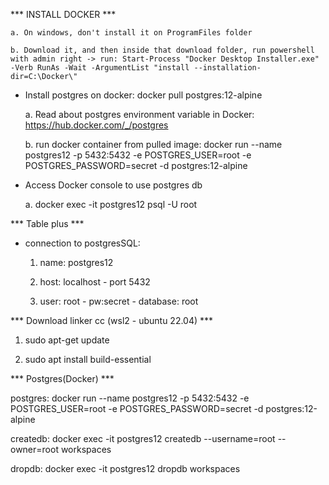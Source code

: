 *** INSTALL DOCKER ***

    a. On windows, don't install it on ProgramFiles folder

    b. Download it, and then inside that download folder, run powershell with admin right -> run: Start-Process "Docker Desktop Installer.exe" -Verb RunAs -Wait -ArgumentList "install --installation-dir=C:\Docker\"

* Install postgres on docker: docker pull postgres:12-alpine <light weight version>

    a. Read about postgres environment variable in Docker: https://hub.docker.com/_/postgres

    b. run docker container from pulled image: docker run --name postgres12 -p 5432:5432 -e POSTGRES_USER=root -e POSTGRES_PASSWORD=secret -d postgres:12-alpine

* Access Docker console to use postgres db

    a. docker exec -it postgres12 psql -U root

*** Table plus ***

* connection to postgresSQL:

    1. name: postgres12
    
    2. host: localhost - port 5432

    3. user: root - pw:secret - database: root

*** Download linker cc (wsl2 - ubuntu 22.04) ***

1. sudo apt-get update

2. sudo apt install build-essential


*** Postgres(Docker) ***

postgres:
	docker run --name postgres12 -p 5432:5432 -e POSTGRES_USER=root -e POSTGRES_PASSWORD=secret -d postgres:12-alpine

createdb:
	docker exec -it postgres12 createdb --username=root --owner=root workspaces

dropdb:
	docker exec -it postgres12 dropdb workspaces
